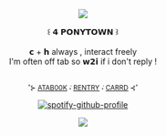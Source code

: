 <div align="center">

![](https://files.catbox.moe/il069u.png)

</div> <div align="center"> ꒰ 𝟰 𝗣𝗢𝗡𝗬𝗧𝗢𝗪𝗡 ꒱
</div> <div align="center">   ⠀⠀
</div> <div align="center"> 𝗰 + 𝗵 always , interact freely
</div> <div align="center"> I'm often off tab so 𝘄𝟮𝗶 if i don't reply !
</div> <div align="center">   ⠀⠀

 <sub> ˚⊱ [ATAB00K](https://saweden.atabook.org/)   ݁˖  [RENTRY](https://rentry.co/saweden)   ݁˖  [CARRD](https://saweden.carrd.co/) ⊰˚ <sub>

[![spotify-github-profile](https://spotify-github-profile.kittinanx.com/api/view?uid=hs3smmv24lmol8cds0yebbwe2&cover_image=true&theme=natemoo-re&show_offline=true&background_color=121212&interchange=true&bar_color=53b14f&bar_color_cover=false)](https://github.com/kittinan/spotify-github-profile)

![](https://files.catbox.moe/il069u.png)
